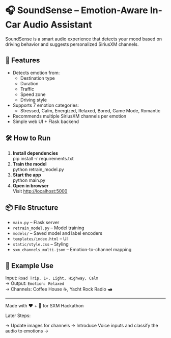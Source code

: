 # 🎧 SoundSense – Emotion-Aware In-Car Audio Assistant

SoundSense is a smart audio experience that detects your mood based on driving behavior and suggests personalized SiriusXM channels.

## 🚀 Features
- Detects emotion from:
    - Destination type
    - Duration
    - Traffic
    - Speed zone
    - Driving style
- Supports 7 emotion categories:
    - Stressed, Calm, Energized, Relaxed, Bored, Game Mode, Romantic
- Recommends multiple SiriusXM channels per emotion
- Simple web UI + Flask backend

## 🛠 How to Run

1. **Install dependencies**  
   pip install -r requirements.txt
2. **Train the model**  
   python retrain_model.py
3. **Start the app**  
   python main.py
4. **Open in browser**  
   Visit [http://localhost:5000](http://localhost:5000)

## 📦 File Structure
- `main.py` – Flask server
- `retrain_model.py` – Model training
- `models/` – Saved model and label encoders
- `templates/index.html` – UI
- `static/style.css` – Styling
- `sxm_channels_multi.json` – Emotion-to-channel mapping

## 📡 Example Use
Input: `Road Trip, 1+, Light, Highway, Calm`  
→ Output: `Emotion: Relaxed`  
→ Channels: Coffee House ☕, Yacht Rock Radio 🛥️

---

Made with ❤️ + 🚗 for SXM Hackathon



Later Steps:

-> Update images for channels 
-> Introduce Voice inputs and classify the audio to emotions
-> 